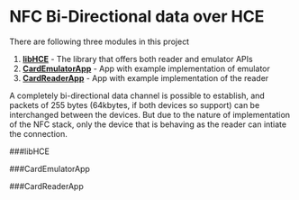 # NFC Bi-Directional data over HCE

There are following three modules in this project

1. **[libHCE](#libHCE)** - The library that offers both reader and emulator APIs   
2. **[CardEmulatorApp](#CardEmulatorApp)** - App with example implementation of emulator    
3. **[CardReaderApp](#CardReaderApp)** - App with example implementation of the reader    

A completely bi-directional data channel is possible to establish, 
and packets of 255 bytes (64kbytes, if both devices so support) 
can be interchanged between the devices. But due to the nature of 
implementation of the NFC stack, only the device that is behaving 
as the reader can intiate the connection.



###libHCE    

###CardEmulatorApp    

###CardReaderApp    

